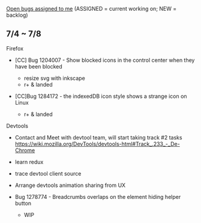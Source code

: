 [Open bugs assigned to me](https://bugzilla.mozilla.org/buglist.cgi?quicksearch=assignee%3Agasolin%40mozilla.com) (ASSIGNED = current working on; NEW = backlog)

## 7/4 ~ 7/8

Firefox

- [CC] Bug 1204007 - Show blocked icons in the control center when they have been blocked
  - resize svg with inkscape
  - r+ & landed

- [CC]Bug 1284172 - the indexedDB icon style shows a strange icon on Linux
  - r+ & landed

Devtools

- Contact and Meet with devtool team, will start taking track #2 tasks https://wiki.mozilla.org/DevTools/devtools-html#Track_.233_-_De-Chrome
- learn redux
- trace devtool client source
- Arrange devtools animation sharing from UX

- Bug 1278774 - Breadcrumbs overlaps on the element hiding helper button
  - WIP
